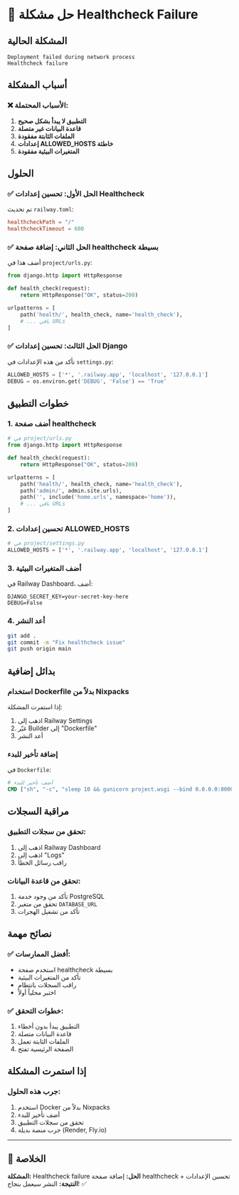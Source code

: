# 🔧 حل مشكلة Healthcheck Failure

## المشكلة الحالية
```
Deployment failed during network process
Healthcheck failure
```

## أسباب المشكلة

### ❌ الأسباب المحتملة:
1. **التطبيق لا يبدأ بشكل صحيح**
2. **قاعدة البيانات غير متصلة**
3. **الملفات الثابتة مفقودة**
4. **إعدادات ALLOWED_HOSTS خاطئة**
5. **المتغيرات البيئية مفقودة**

## الحلول

### ✅ الحل الأول: تحسين إعدادات Healthcheck
تم تحديث `railway.toml`:
```toml
healthcheckPath = "/"
healthcheckTimeout = 600
```

### ✅ الحل الثاني: إضافة صفحة healthcheck بسيطة
أضف هذا في `project/urls.py`:
```python
from django.http import HttpResponse

def health_check(request):
    return HttpResponse("OK", status=200)

urlpatterns = [
    path('health/', health_check, name='health_check'),
    # ... باقي URLs
]
```

### ✅ الحل الثالث: تحسين إعدادات Django
تأكد من هذه الإعدادات في `settings.py`:
```python
ALLOWED_HOSTS = ['*', '.railway.app', 'localhost', '127.0.0.1']
DEBUG = os.environ.get('DEBUG', 'False') == 'True'
```

## خطوات التطبيق

### 1. أضف صفحة healthcheck
```python
# في project/urls.py
from django.http import HttpResponse

def health_check(request):
    return HttpResponse("OK", status=200)

urlpatterns = [
    path('health/', health_check, name='health_check'),
    path('admin/', admin.site.urls),
    path('', include('home.urls', namespace='home')),
    # ... باقي URLs
]
```

### 2. تحسين إعدادات ALLOWED_HOSTS
```python
# في project/settings.py
ALLOWED_HOSTS = ['*', '.railway.app', 'localhost', '127.0.0.1']
```

### 3. أضف المتغيرات البيئية
في Railway Dashboard، أضف:
```
DJANGO_SECRET_KEY=your-secret-key-here
DEBUG=False
```

### 4. أعد النشر
```bash
git add .
git commit -m "Fix healthcheck issue"
git push origin main
```

## بدائل إضافية

### استخدام Dockerfile بدلاً من Nixpacks
إذا استمرت المشكلة:
1. اذهب إلى Railway Settings
2. غيّر Builder إلى "Dockerfile"
3. أعد النشر

### إضافة تأخير للبدء
في `Dockerfile`:
```dockerfile
# أضف تأخير للبدء
CMD ["sh", "-c", "sleep 10 && gunicorn project.wsgi --bind 0.0.0.0:8000"]
```

## مراقبة السجلات

### تحقق من سجلات التطبيق:
1. اذهب إلى Railway Dashboard
2. اذهب إلى "Logs"
3. راقب رسائل الخطأ

### تحقق من قاعدة البيانات:
1. تأكد من وجود خدمة PostgreSQL
2. تحقق من متغير `DATABASE_URL`
3. تأكد من تشغيل الهجرات

## نصائح مهمة

### ✅ أفضل الممارسات:
- استخدم صفحة healthcheck بسيطة
- تأكد من المتغيرات البيئية
- راقب السجلات بانتظام
- اختبر محلياً أولاً

### ✅ خطوات التحقق:
1. التطبيق يبدأ بدون أخطاء
2. قاعدة البيانات متصلة
3. الملفات الثابتة تعمل
4. الصفحة الرئيسية تفتح

## إذا استمرت المشكلة

### جرب هذه الحلول:
1. استخدم Docker بدلاً من Nixpacks
2. أضف تأخير للبدء
3. تحقق من سجلات التطبيق
4. جرب منصة بديلة (Render, Fly.io)

---

## 🎯 الخلاصة

**المشكلة:** Healthcheck failure
**الحل:** إضافة صفحة healthcheck + تحسين الإعدادات
**النتيجة:** النشر سيعمل بنجاح! ✅
